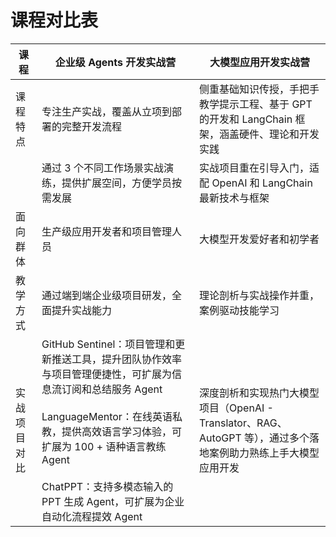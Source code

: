 # 课程对比表
|课程|企业级 Agents 开发实战营|大模型应用开发实战营|
| ---- | ---- | ---- |
|课程特点|专注生产实战，覆盖从立项到部署的完整开发流程|侧重基础知识传授，手把手教学提示工程、基于 GPT 的开发和 LangChain 框架，涵盖硬件、理论和开发实践|
| |通过 3 个不同工作场景实战演练，提供扩展空间，方便学员按需发展|实战项目重在引导入门，适配 OpenAI 和 LangChain 最新技术与框架|
|面向群体|生产级应用开发者和项目管理人员|大模型开发爱好者和初学者|
|教学方式|通过端到端企业级项目研发，全面提升实战能力|理论剖析与实战操作并重，案例驱动技能学习|
|实战项目对比|GitHub Sentinel：项目管理和更新推送工具，提升团队协作效率与项目管理便捷性，可扩展为信息流订阅和总结服务 Agent<br><br>LanguageMentor：在线英语私教，提供高效语言学习体验，可扩展为 100 + 语种语言教练 Agent<br><br>ChatPPT：支持多模态输入的 PPT 生成 Agent，可扩展为企业自动化流程提效 Agent|深度剖析和实现热门大模型项目（OpenAI - Translator、RAG、AutoGPT 等），通过多个落地案例助力熟练上手大模型应用开发| 
